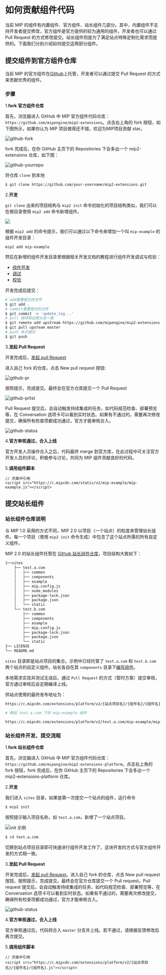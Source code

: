 # 如何贡献组件代码

当前 MIP 的组件有内置组件、官方组件、站长组件几部分。其中，内置组件不支持开发者提交修改，官方组件是官方提供的较为通用的组件，开发者也可以通过 Pull Request 的方式修改提交。站长组件则是为了满足站点特殊定制化需求而提供的。下面我们分别介绍如何提交这两部分组件。

## 提交组件到官方组件仓库

当前 MIP 的官方组件在[Github](https://github.com/mipengine/mip2-extensions)上托管，开发者可以通过提交 Pull Request 的方式来贡献优秀的组件。

### 步骤

1.**fork 官方组件仓库**

首先，浏览器进入 GitHub 中 MIP 官方组件代码仓库：`https://github.com/mipengine/mip2-extensions`。点击右上角的 fork 按钮，如下图所示，如果你认为 MIP 项目做得还不错，欢迎为MIP项目贡献 star。

![github-fork](./images/Picture1.png)

fork 完成后，在你 GitHub 主页下的 Repositories 下会多出一个 mip2-extensions 仓库，如下图：

![github-yourrepo](./images/Picture2.png)

将仓库 `clone` 到本地

```bash
$ git clone https://github.com/your-username/mip2-extensions.git
```

2.**开发**

`git clone` 出来的项目结构与 `mip2 init` 命令初始化的项目结构类似，我们可以在根目录使用 `mip2 add` 命令新增组件。

![](https://gss0.baidu.com/9rkZbzqaKgQUohGko9WTAnF6hhy/assets/mip/docs/cli/mip2-add-3eef75e8.png)

根据 `mip2 add` 的命令提示，我们可以通过以下命令来增加一个叫 `mip-example` 的组件开发目录：

```shell
mip2 add mip-example
```

然后在新增的组件开发目录里根据相关开发文档的教程进行组件开发调试与校验：

- [组件开发](../development/component-syntax.md)
- [调试](../debug/mip-dev.md)
- [校验](./mip-cli-usage.md#组件和页面校验)

开发完成后提交：

```bash
# add需要提交的文件
$ git add .
# commit需要提交的文件
$ git commit -m 'update_log...'
# pull 保持和远程分支一致
$ git remote add upstream https://github.com/mipengine/mip2-extensions.git
$ git pull upsteam master
# push 本次提交
$ git push
```

3.**发起 Pull Request**

开发完成后，[发起 pull Request](https://help.github.com/articles/creating-a-pull-request-from-a-fork/)

进入自己 fork 的仓库，点击 New pull request 按钮:

![github-pr](./images/Picture3.png)

按照提示，完成提交。最终会在官方仓库提交一个 Pull Request

![github-prlist](./images/Picture4.png)

Pull Request 提交后，会自动触发持续集成的任务，如代码规范检查、部署预览等，在 Conversation 选项卡可以看到实时状态。如果有不通过的，需要再次修改提交，确保所有检查项都成功通过，官方才能审核合入。

![github-status](./images/Picture5.png)

4.**官方审核通过，合入上线**

官方开发人员操作合入之后，代码最终 merge 到官方库，在此过程中可关注官方开发人员的评论，积极参与讨论，共同为 MIP 组件贡献良好的代码。

5.**调用组件脚本**

```
// 页面中引用
<script src="https://c.mipcdn.com/static/v2/mip-example/mip-example.js"></script>
```

## 提交站长组件

### 站长组件仓库说明

与 MIP 1.0 采用的方式不同，MIP 2.0 以项目（一个站点）的粒度来管理站长组件。每一个项目（使用 `mip2 init` 命令生成）中包含了这个站点所需的所有自定义组件。

MIP 2.0 的站长组件托管在 [Github 站长组件仓库](https://github.com/mipengine/mip2-extensions-platform)，项目结构大致如下：

```bash
├──sites
    ├── test.a.com
    │   ├── common
    │   ├── components
    │   ├── example
    │   ├── mip.config.js
    │   ├── node_modules
    │   ├── package-lock.json
    │   ├── package.json
    │   └── static
    └── test.b.com
        ├── common
        ├── components
        ├── example
        ├── mip.config.js
        ├── package-lock.json
        ├── package.json
        └── static
├── LICENSE
└── README.md

```

`sites` 目录即是站点项目的集合。示例中已经托管了 `test.a.com` 和 `test.b.com` 两个站点的自定义组件。站长各自在其 `components` 目录下[编写组件](./start-writing-first-mip.md#编写-mip-组件)。

本地需求实现并测试无误后，通过 `Pull Request` 的方式（暂时方案）提交审核，官方通过审核后会定期编译上线。

供站点使用的最终发布地址为：

```bash
https://c.mipcdn.com/extensions/platform/v2/{站点项目名}/{组件名}/{组件名}.js

# 例如 test.a.com 下的 mip-example 组件

https://c.mipcdn.com/extensions/platform/v2/test.a.com/mip-example/mip-example.js
```

### 站长组件开发、提交流程

1.**fork 站长组件仓库**

首先，浏览器进入 GitHub 中 MIP 官方组件代码仓库：`https://github.com/mipengine/mip2-extensions-platform`。点击右上角的 fork 按钮，fork 完成后，在你 GitHub 主页下的 Repositories 下会多出一个 mip2-extensions-platform 仓库。

2.**开发**

我们进入 `sites` 目录，如果是第一次提交一个站点的组件，运行命令

```bash
$ mip2 init
```

按照提示输入项目名称，如 `test.a.com`，新增了一个站点项目。

![init 示例](https://gss0.baidu.com/9rkZbzqaKgQUohGko9WTAnF6hhy/assets/mip/docs/cli/mip2-init-a81dcd37.png)

```bash
$ cd test.a.com
```

切换到站点项目目录即可快速进行组件开发工作了，这块开发的方式与官方组件开发的方式相一致。

3.**发起 Pull Request**

开发完成后，[发起 pull Request](https://help.github.com/articles/creating-a-pull-request-from-a-fork/)。进入自己 fork 的仓库，点击 New pull request 按钮，按照提示，完成提交。最终会在官方仓库提交一个 Pull request。Pull request 提交后，会自动触发持续集成的任务，如代码规范检查、部署预览等，在 Conversation 选项卡可以看到实时状态。如果有不通过的，需要再次修改提交，确保所有检查项都成功通过，官方才能审核合入。

![github-status](./images/Picture5.png)

4.**官方审核通过，合入上线**

官方审核通过后，代码将合入 `master` 分支并上线。若不通过，请根据反馈修改后再次提交。

5.**调用组件脚本**

```
// 页面中引用
<script src="https://c.mipcdn.com/extensions/platform/v2/{站点项目名}/{组件名}/{组件名}.js"></script>
```
